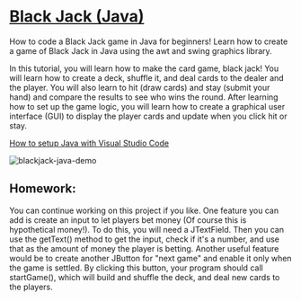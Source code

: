 # [Black Jack (Java)](https://youtu.be/GMdgjaDdOjI)

How to code a Black Jack game in Java for beginners! Learn how to create a game of Black Jack in Java using the awt and swing graphics library. 

In this tutorial, you will learn how to make the card game, black jack! You will learn how to create a deck, shuffle it, and deal cards to the dealer and the player. You will also learn to hit (draw cards) and stay (submit your hand) and compare the results to see who wins the round. After learning how to set up the game logic, you will learn how to create a graphical user interface (GUI) to display the player cards and update when you click hit or stay.

[How to setup Java with Visual Studio Code](https://youtu.be/BB0gZFpukJU)

![blackjack-java-demo](https://github.com/ImKennyYip/blackjack-java/assets/78777681/51e12a13-3e73-4b6c-baac-6132b07fad93)


## Homework:
You can continue working on this project if you like. One feature you can add is create an input to let players bet money (Of course this is hypothetical money!). To do this, you will need a JTextField. Then you can use the getText() method to get the input, check if it's a number, and use that as the amount of money the player is betting. Another useful feature would be to create another JButton for "next game" and enable it only when the game is settled. By clicking this button, your program should call startGame(), which will build and shuffle the deck, and deal new cards to the players. 
